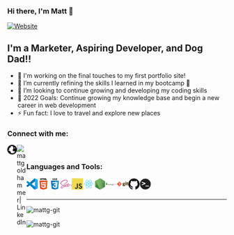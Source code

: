 

<!--
**MattG-Git/MattG-Git** is a ✨ _special_ ✨ repository because its `README.md` (this file) appears on your GitHub profile.-->

### Hi there, I'm Matt 👋

[![Website](https://img.shields.io/website?label=mattgoldhammer.com&style=for-the-badge&url=http://mattgoldhammer.com/)](http://mattgoldhammer.com/)

## I'm a Marketer, Aspiring Developer, and Dog Dad!!

- 🔭 I'm working on the final touches to my first portfolio site!
- 🌱 I’m currently refining the skills I learned in my bootcamp 🤣
- 👯 I’m looking to continue growing and developing my coding skills 
- 🥅 2022 Goals: Continue growing my knowledge base and begin a new career in web development
- ⚡ Fun fact: I love to travel and explore new places

### Connect with me:

[<img align="left" alt="mattgoldhammer.com" width="22px" src="https://raw.githubusercontent.com/iconic/open-iconic/master/svg/globe.svg" />][website]

[<img align="left" alt="mattgoldhammer| LinkedIn" width="22px" src="https://cdn.jsdelivr.net/npm/simple-icons@v3/icons/linkedin.svg" />][linkedin]


<br />

### Languages and Tools:

<img align="left" alt="Visual Studio Code" width="26px" src="https://raw.githubusercontent.com/github/explore/80688e429a7d4ef2fca1e82350fe8e3517d3494d/topics/visual-studio-code/visual-studio-code.png" />

<img align="left" alt="HTML5" width="26px" src="https://raw.githubusercontent.com/github/explore/80688e429a7d4ef2fca1e82350fe8e3517d3494d/topics/html/html.png" />

<img align="left" alt="CSS3" width="26px" src="https://raw.githubusercontent.com/github/explore/80688e429a7d4ef2fca1e82350fe8e3517d3494d/topics/css/css.png" />

<img align="left" alt="Sass" width="26px" src="https://raw.githubusercontent.com/github/explore/80688e429a7d4ef2fca1e82350fe8e3517d3494d/topics/sass/sass.png" />

<img align="left" alt="JavaScript" width="26px" src="https://raw.githubusercontent.com/github/explore/80688e429a7d4ef2fca1e82350fe8e3517d3494d/topics/javascript/javascript.png" />

<img align="left" alt="React" width="26px" src="https://raw.githubusercontent.com/github/explore/80688e429a7d4ef2fca1e82350fe8e3517d3494d/topics/react/react.png" />

<img align="left" alt="Node.js" width="26px" src="https://raw.githubusercontent.com/github/explore/80688e429a7d4ef2fca1e82350fe8e3517d3494d/topics/nodejs/nodejs.png" />

<img align="left" alt="MongoDB" width="26px" src="https://raw.githubusercontent.com/github/explore/80688e429a7d4ef2fca1e82350fe8e3517d3494d/topics/mongodb/mongodb.png" />

<img align="left" alt="Git" width="26px" src="https://raw.githubusercontent.com/github/explore/80688e429a7d4ef2fca1e82350fe8e3517d3494d/topics/git/git.png" />

<img align="left" alt="GitHub" width="26px" src="https://raw.githubusercontent.com/github/explore/78df643247d429f6cc873026c0622819ad797942/topics/github/github.png" />

<img align="left" alt="Terminal" width="26px" src="https://raw.githubusercontent.com/github/explore/80688e429a7d4ef2fca1e82350fe8e3517d3494d/topics/terminal/terminal.png" />
<br />
<br />

---

<p><img align="center" src="https://github-readme-stats.vercel.app/api/top-langs?username=mattg-git&show_icons=true&locale=en&layout=compact" alt="mattg-git" /></p>

<p><img align="center" src="https://github-readme-streak-stats.herokuapp.com/?user=mattg-git&" alt="mattg-git" /></p>


[website]: http://mattgoldhammer.com/
[linkedin]: https://www.linkedin.com/feed/

